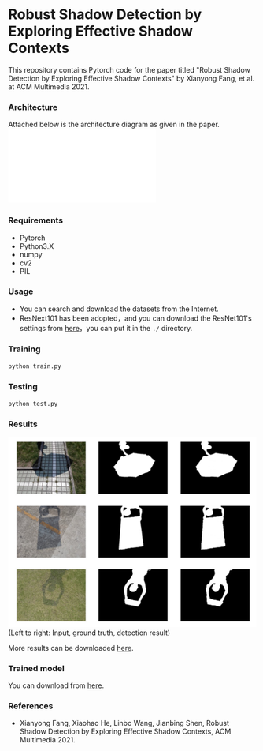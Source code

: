 # Robust Shadow Detection by Exploring Effective Shadow Contexts

This repository contains Pytorch code for the paper titled "Robust Shadow Detection by Exploring Effective Shadow Contexts" by  Xianyong Fang, et al. at ACM Multimedia 2021.

### Architecture

Attached below is the architecture diagram as given in the paper.
![network](img/pipeline.pdf)

### Requirements

- Pytorch
- Python3.X
- numpy
- cv2
- PIL

### Usage

- You can search and download the datasets from the Internet.
- ResNext101 has been adopted，and you can download the ResNet101's settings from [here](https://drive.google.com/drive/folders/1qBivnosrTb1PUnB2i89t27oKmSbmDaqP?usp=sharing)，you can put it in the `./` directory.

### Training

```python
python train.py
```

### Testing

```python
python test.py
```



### Results
![results](img/results.jpg)
(Left to right: Input, ground truth, detection result)

More results can be downloaded [here](https://drive.google.com/drive/folders/1OCs8usYDHB2oqNtsZqR5Q8qDXXNjaYWy?usp=sharing).

### Trained model

You can download from [here](https://drive.google.com/drive/folders/1uQmR-Gg16kEKvf-qFcH0syHOlBJKAQgY?usp=sharing).

### References

- Xianyong Fang, Xiaohao He, Linbo Wang, Jianbing Shen, Robust Shadow Detection by Exploring Effective Shadow Contexts, ACM Multimedia 2021. 

